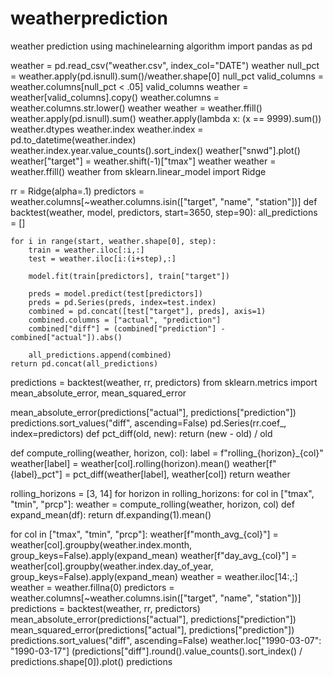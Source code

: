 # weatherprediction
weather prediction using machinelearning algorithm
import pandas as pd

weather = pd.read_csv("weather.csv", index_col="DATE")
weather
null_pct = weather.apply(pd.isnull).sum()/weather.shape[0]
null_pct
valid_columns = weather.columns[null_pct < .05]
valid_columns
weather = weather[valid_columns].copy()
weather.columns = weather.columns.str.lower()
weather
weather = weather.ffill()
weather.apply(pd.isnull).sum()
weather.apply(lambda x: (x == 9999).sum())
weather.dtypes
weather.index
weather.index = pd.to_datetime(weather.index)
weather.index.year.value_counts().sort_index()
weather["snwd"].plot()
weather["target"] = weather.shift(-1)["tmax"]
weather
weather = weather.ffill()
weather
from sklearn.linear_model import Ridge

rr = Ridge(alpha=.1)
predictors = weather.columns[~weather.columns.isin(["target", "name", "station"])]
def backtest(weather, model, predictors, start=3650, step=90):
    all_predictions = []
    
    for i in range(start, weather.shape[0], step):
        train = weather.iloc[:i,:]
        test = weather.iloc[i:(i+step),:]
        
        model.fit(train[predictors], train["target"])
        
        preds = model.predict(test[predictors])
        preds = pd.Series(preds, index=test.index)
        combined = pd.concat([test["target"], preds], axis=1)
        combined.columns = ["actual", "prediction"]
        combined["diff"] = (combined["prediction"] - combined["actual"]).abs()
        
        all_predictions.append(combined)
    return pd.concat(all_predictions)
predictions = backtest(weather, rr, predictors)
from sklearn.metrics import mean_absolute_error, mean_squared_error

mean_absolute_error(predictions["actual"], predictions["prediction"])
predictions.sort_values("diff", ascending=False)
pd.Series(rr.coef_, index=predictors)
def pct_diff(old, new):
    return (new - old) / old

def compute_rolling(weather, horizon, col):
    label = f"rolling_{horizon}_{col}"
    weather[label] = weather[col].rolling(horizon).mean()
    weather[f"{label}_pct"] = pct_diff(weather[label], weather[col])
    return weather
    
rolling_horizons = [3, 14]
for horizon in rolling_horizons:
    for col in ["tmax", "tmin", "prcp"]:
        weather = compute_rolling(weather, horizon, col)
def expand_mean(df):
    return df.expanding(1).mean()

for col in ["tmax", "tmin", "prcp"]:
    weather[f"month_avg_{col}"] = weather[col].groupby(weather.index.month, group_keys=False).apply(expand_mean)
    weather[f"day_avg_{col}"] = weather[col].groupby(weather.index.day_of_year, group_keys=False).apply(expand_mean)
weather = weather.iloc[14:,:]
weather = weather.fillna(0)
predictors = weather.columns[~weather.columns.isin(["target", "name", "station"])]
predictions = backtest(weather, rr, predictors)
mean_absolute_error(predictions["actual"], predictions["prediction"])
mean_squared_error(predictions["actual"], predictions["prediction"])
predictions.sort_values("diff", ascending=False)
weather.loc["1990-03-07": "1990-03-17"]
(predictions["diff"].round().value_counts().sort_index() / predictions.shape[0]).plot()
predictions
